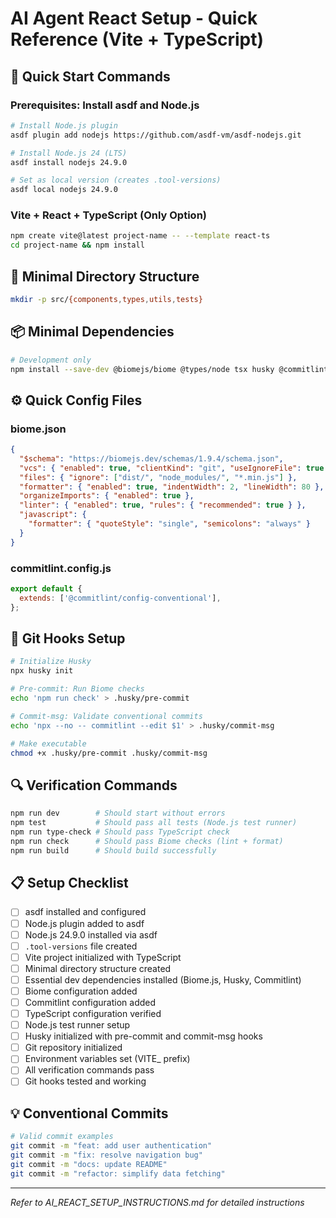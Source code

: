 # AI Agent React Setup - Quick Reference (Vite + TypeScript)

## 🚀 Quick Start Commands

### Prerequisites: Install asdf and Node.js

```bash
# Install Node.js plugin
asdf plugin add nodejs https://github.com/asdf-vm/asdf-nodejs.git

# Install Node.js 24 (LTS)
asdf install nodejs 24.9.0

# Set as local version (creates .tool-versions)
asdf local nodejs 24.9.0
```

### Vite + React + TypeScript (Only Option)

```bash
npm create vite@latest project-name -- --template react-ts
cd project-name && npm install
```

## 📁 Minimal Directory Structure

```bash
mkdir -p src/{components,types,utils,tests}
```

## 📦 Minimal Dependencies

```bash
# Development only
npm install --save-dev @biomejs/biome @types/node tsx husky @commitlint/cli @commitlint/config-conventional
```

## ⚙️ Quick Config Files

### biome.json

```json
{
  "$schema": "https://biomejs.dev/schemas/1.9.4/schema.json",
  "vcs": { "enabled": true, "clientKind": "git", "useIgnoreFile": true },
  "files": { "ignore": ["dist/", "node_modules/", "*.min.js"] },
  "formatter": { "enabled": true, "indentWidth": 2, "lineWidth": 80 },
  "organizeImports": { "enabled": true },
  "linter": { "enabled": true, "rules": { "recommended": true } },
  "javascript": {
    "formatter": { "quoteStyle": "single", "semicolons": "always" }
  }
}
```

### commitlint.config.js

```javascript
export default {
  extends: ['@commitlint/config-conventional'],
};
```

## 🔧 Git Hooks Setup

```bash
# Initialize Husky
npx husky init

# Pre-commit: Run Biome checks
echo 'npm run check' > .husky/pre-commit

# Commit-msg: Validate conventional commits
echo 'npx --no -- commitlint --edit $1' > .husky/commit-msg

# Make executable
chmod +x .husky/pre-commit .husky/commit-msg
```

## 🔍 Verification Commands

```bash
npm run dev        # Should start without errors
npm test           # Should pass all tests (Node.js test runner)
npm run type-check # Should pass TypeScript check
npm run check      # Should pass Biome checks (lint + format)
npm run build      # Should build successfully
```

## 📋 Setup Checklist

- [ ] asdf installed and configured
- [ ] Node.js plugin added to asdf
- [ ] Node.js 24.9.0 installed via asdf
- [ ] `.tool-versions` file created
- [ ] Vite project initialized with TypeScript
- [ ] Minimal directory structure created
- [ ] Essential dev dependencies installed (Biome.js, Husky, Commitlint)
- [ ] Biome configuration added
- [ ] Commitlint configuration added
- [ ] TypeScript configuration verified
- [ ] Node.js test runner setup
- [ ] Husky initialized with pre-commit and commit-msg hooks
- [ ] Git repository initialized
- [ ] Environment variables set (VITE\_ prefix)
- [ ] All verification commands pass
- [ ] Git hooks tested and working

## 💡 Conventional Commits

```bash
# Valid commit examples
git commit -m "feat: add user authentication"
git commit -m "fix: resolve navigation bug"
git commit -m "docs: update README"
git commit -m "refactor: simplify data fetching"
```

---

_Refer to AI_REACT_SETUP_INSTRUCTIONS.md for detailed instructions_
